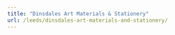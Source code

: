 ```yaml
---
title: "Dinsdales Art Materials & Stationery"
url: /leeds/dinsdales-art-materials-and-stationery/
---
```

